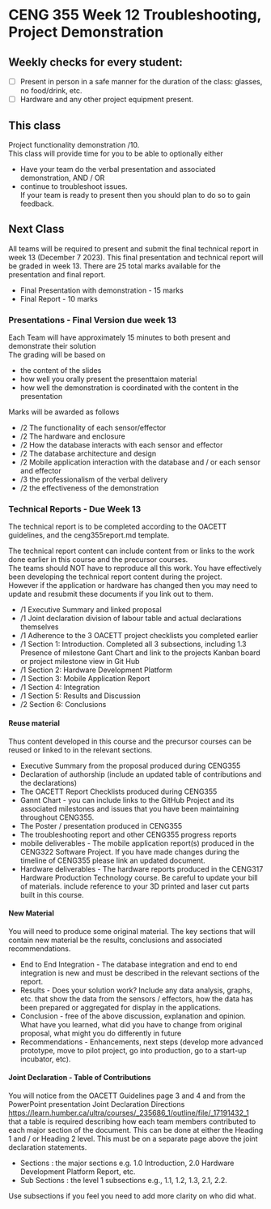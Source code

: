 # CENG 355 Week 12 Troubleshooting, Project Demonstration

## Weekly checks for every student:
- [ ] Present in person in a safe manner for the duration of the class: glasses, no food/drink, etc.
- [ ] Hardware and any other project equipment present.

## This class
Project functionality demonstration /10.   
This class will provide time for you to be able to optionally either   
- Have your team do the verbal presentation and associated demonstration, AND / OR
- continue to troubleshoot issues.   
If your team is ready to present then you should plan to do so to gain feedback.   

## Next Class
All teams will be required to present and submit the final technical report in week 13 (December 7 2023).
This final presentation and technical report will be graded in week 13.
There are 25 total marks available for the presentation and final report.

- Final Presentation with demonstration - 15 marks   
- Final Report - 10  marks  

### Presentations - Final Version due week 13
Each Team will have approximately 15 minutes to both present and demonstrate their solution   
The grading will be based on    
- the content of the slides
- how well you orally present the presenttaion material
- how well the demonstration is coordinated with the content in the presentation

Marks will be awarded as follows   
   
- /2 The functionality of each sensor/effector
- /2 The hardware and enclosure   
- /2 How the database interacts with each sensor and effector
- /2 The database architecture and design 
- /2 Mobile application interaction with the database and / or each sensor and effector
- /3 the professionalism of the verbal delivery
- /2 the effectiveness of the demonstration 

### Technical Reports - Due Week 13
The technical report is to be completed according to the OACETT guidelines, and the ceng355report.md template.   

The technical report content can include content from or links to the work done earlier in this course and the precursor courses.   
The teams should NOT have to reproduce all this work. You have effectively been developing the technical report content during the project.   
However if the application or hardware has changed then you may need to update and resubmit these documents if you link out to them.   

- /1 Executive Summary and linked proposal
- /1 Joint declaration division of labour table and actual declarations themselves
- /1 Adherence to the 3 OACETT project checklists you completed earlier
- /1 Section 1: Introduction. Completed all 3 subsections, including 1.3 Presence of milestone Gant Chart and link to the projects Kanban board or project milestone view in Git Hub   
- /1 Section 2: Hardware Development Platform
- /1 Section 3: Mobile Application Report
- /1 Section 4: Integration
- /1 Section 5: Results and Discussion
- /2 Section 6: Conclusions

#### Reuse material
Thus content developed in this course and the precursor courses can be reused or linked to in the relevant sections.

- Executive Summary from the proposal produced during CENG355
- Declaration of authorship (include an updated table of contributions and the declarations)
- The OACETT Report Checklists produced during CENG355
- Gannt Chart - you can include links to the GitHub Project and its associated milestones and issues that you have been maintaining throughout CENG355. 
- The Poster / presentation produced in CENG355
- The troubleshooting report and other CENG355 progress reports
- mobile deliverables - The mobile application report(s) produced in the CENG322 Software Project. If you have made changes during the timeline of CENG355 please link an updated document. 
- Hardware deliverables - The hardware reports produced in the CENG317 Hardware Production Technology course. Be careful to update your bill of materials. include reference to your 3D printed and laser cut parts built in this course. 

#### New Material
You will need to produce some original material. The key sections that will contain new material be the results, conclusions and associated recommendations. 

- End to End Integration - The database integration and end to end integration is new and must be described in the relevant sections of the report. 
- Results - Does your solution work? Include any data analysis, graphs, etc. that show the data from the sensors / effectors, how the data has been prepared or aggregated for display in the applications.
- Conclusion - free of the above discussion, explanation and opinion. What have you learned, what did you have to change from original proposal, what might you do differently in future
- Recommendations - Enhancements, next steps (develop more advanced prototype, move to pilot project, go into production, go to a start-up incubator, etc).
  
#### Joint Declaration - Table of Contributions
You will notice from the OACETT Guidelines page 3 and 4 and from the PowerPoint presentation Joint Declaration Directions https://learn.humber.ca/ultra/courses/_235686_1/outline/file/_17191432_1 that a table is required describing how each team members contributed to each major section of the document. This can be done at either the Heading 1 and / or Heading 2 level. This must be on a separate page above the joint declaration statements. 

- Sections : the major sections e.g. 1.0 Introduction, 2.0 Hardware Development Platform Report, etc.
- Sub Sections : the level 1 subsections e.g., 1.1, 1.2, 1.3, 2.1, 2.2.

Use subsections if you feel you need to add more clarity on who did what.
